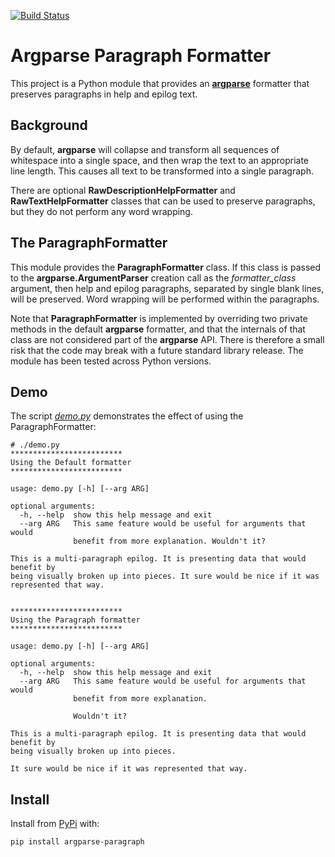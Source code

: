 [![Build Status](https://travis-ci.org/davesteele/argparse_formatter.svg?branch=master)](https://travis-ci.org/davesteele/argparse_formatter) 

Argparse Paragraph Formatter
============================

This project is a Python module that provides an
[**argparse**](https://docs.python.org/3/library/argparse.html) formatter that
preserves paragraphs in help and epilog text.

Background
----------

By default, **argparse** will collapse and transform all sequences of whitespace
into a single space, and then wrap the text to an appropriate line length.
This causes all text to be transformed into a single paragraph.

There are optional **RawDescriptionHelpFormatter** and
**RawTextHelpFormatter** classes that can be used to preserve paragraphs, but
they do not perform any word wrapping.

The ParagraphFormatter
----------------------

This module provides the **ParagraphFormatter** class. If this class is passed
to the **argparse.ArgumentParser** creation call as the *formatter_class*
argument, then help and epilog paragraphs, separated by single blank lines,
will be preserved. Word wrapping will be performed within the paragraphs.

Note that **ParagraphFormatter** is implemented by overriding two private
methods in the default **argparse** formatter, and that the internals of that
class are not considered part of the **argparse** API. There is therefore a
small risk that the code may break with a future standard library release. The
module has been tested across Python versions.


Demo
----

The script
[*demo.py*](https://github.com/davesteele/argparse_formatter/blob/master/demo.py)
demonstrates the effect of using the ParagraphFormatter:


    # ./demo.py
    *************************
    Using the Default formatter
    *************************
    
    usage: demo.py [-h] [--arg ARG]
    
    optional arguments:
      -h, --help  show this help message and exit
      --arg ARG   This same feature would be useful for arguments that would
                  benefit from more explanation. Wouldn't it?
    
    This is a multi-paragraph epilog. It is presenting data that would benefit by
    being visually broken up into pieces. It sure would be nice if it was
    represented that way.
    
    
    *************************
    Using the Paragraph formatter
    *************************
    
    usage: demo.py [-h] [--arg ARG]
    
    optional arguments:
      -h, --help  show this help message and exit
      --arg ARG   This same feature would be useful for arguments that would
                  benefit from more explanation.
              
                  Wouldn't it?
    
    This is a multi-paragraph epilog. It is presenting data that would benefit by
    being visually broken up into pieces.
    
    It sure would be nice if it was represented that way.

Install
-------

Install from [PyPi](https://pypi.org/project/argparse-paragraph/) with:

    pip install argparse-paragraph
